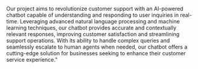 Our project aims to revolutionize customer support with an AI-powered chatbot capable of understanding and responding to user inquiries in real-time. Leveraging advanced natural language processing and machine learning techniques, our chatbot provides accurate and contextually relevant responses, improving customer satisfaction and streamlining support operations. With its ability to handle complex queries and seamlessly escalate to human agents when needed, our chatbot offers a cutting-edge solution for businesses seeking to enhance their customer service experience."
